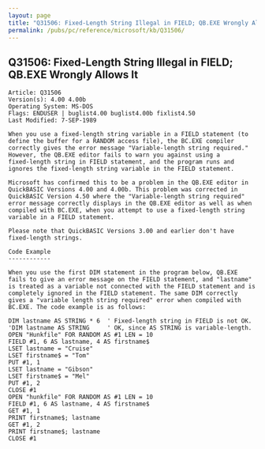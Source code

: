 ```yaml
---
layout: page
title: "Q31506: Fixed-Length String Illegal in FIELD; QB.EXE Wrongly Allows It"
permalink: /pubs/pc/reference/microsoft/kb/Q31506/
---
```


## Q31506: Fixed-Length String Illegal in FIELD; QB.EXE Wrongly Allows It

	Article: Q31506
	Version(s): 4.00 4.00b
	Operating System: MS-DOS
	Flags: ENDUSER | buglist4.00 buglist4.00b fixlist4.50
	Last Modified: 7-SEP-1989
	
	When you use a fixed-length string variable in a FIELD statement (to
	define the buffer for a RANDOM access file), the BC.EXE compiler
	correctly gives the error message "Variable-length string required."
	However, the QB.EXE editor fails to warn you against using a
	fixed-length string in FIELD statement, and the program runs and
	ignores the fixed-length string variable in the FIELD statement.
	
	Microsoft has confirmed this to be a problem in the QB.EXE editor in
	QuickBASIC Versions 4.00 and 4.00b. This problem was corrected in
	QuickBASIC Version 4.50 where the "Variable-length string required"
	error message correctly displays in the QB.EXE editor as well as when
	compiled with BC.EXE, when you attempt to use a fixed-length string
	variable in a FIELD statement.
	
	Please note that QuickBASIC Versions 3.00 and earlier don't have
	fixed-length strings.
	
	Code Example
	------------
	
	When you use the first DIM statement in the program below, QB.EXE
	fails to give an error message on the FIELD statement, and "lastname"
	is treated as a variable not connected with the FIELD statement and is
	completely ignored in the FIELD statement. The same DIM correctly
	gives a "variable length string required" error when compiled with
	BC.EXE. The code example is as follows:
	
	DIM lastname AS STRING * 6  ' Fixed-length string in FIELD is not OK.
	'DIM lastname AS STRING     ' OK, since AS STRING is variable-length.
	OPEN "Hunkfile" FOR RANDOM AS #1 LEN = 10
	FIELD #1, 6 AS lastname, 4 AS firstname$
	LSET lastname = "Cruise"
	LSET firstname$ = "Tom"
	PUT #1, 1
	LSET lastname = "Gibson"
	LSET firstname$ = "Mel"
	PUT #1, 2
	CLOSE #1
	OPEN "hunkfile" FOR RANDOM AS #1 LEN = 10
	FIELD #1, 6 AS lastname, 4 AS firstname$
	GET #1, 1
	PRINT firstname$; lastname
	GET #1, 2
	PRINT firstname$; lastname
	CLOSE #1
